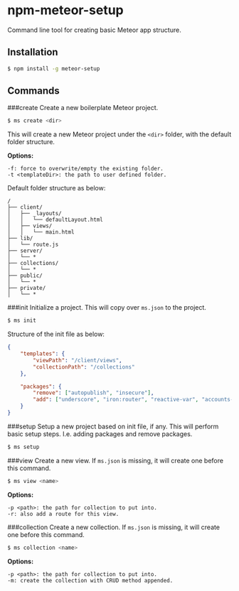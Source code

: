 npm-meteor-setup
================

Command line tool for creating basic Meteor app structure.

## Installation

```bash
$ npm install -g meteor-setup
```

## Commands

###create
Create a new boilerplate Meteor project.

```bash
$ ms create <dir>
```
This will create a new Meteor project under the `<dir>` folder, with the default folder structure.

**Options:**

```
-f: force to overwrite/empty the existing folder.
-t <templateDir>: the path to user defined folder.
```

Default folder structure as below:

```
/
├── client/
│   ├── _layouts/
│   │   └── defaultLayout.html
│   ├── views/
│   │   └── main.html
├── lib/
│   └── route.js
├── server/ 		
│   └── *
├── collections/ 		
│   └── *
├── public/ 		
│   └── *
├── private/ 		
│   └── *
```

###init
Initialize a project. This will copy over `ms.json` to the project.

```bash
$ ms init
```

Structure of the init file as below:

```json
{
	"templates": {
		"viewPath": "/client/views",
		"collectionPath": "/collections"
	},

	"packages": {
		"remove": ["autopublish", "insecure"],
		"add": ["underscore", "iron:router", "reactive-var", "accounts-password"]
	}
}
```

###setup
Setup a new project based on init file, if any. This will perform basic setup steps. I.e. adding packages and remove packages.

```bash
$ ms setup
```

###view
Create a new view. If `ms.json` is missing, it will create one before this command.

```bash
$ ms view <name>
```

**Options:**

```
-p <path>: the path for collection to put into.
-r: also add a route for this view.
```

###collection
Create a new collection. If `ms.json` is missing, it will create one before this command.

```bash
$ ms collection <name>
```

**Options:**

```
-p <path>: the path for collection to put into.
-m: create the collection with CRUD method appended.
```